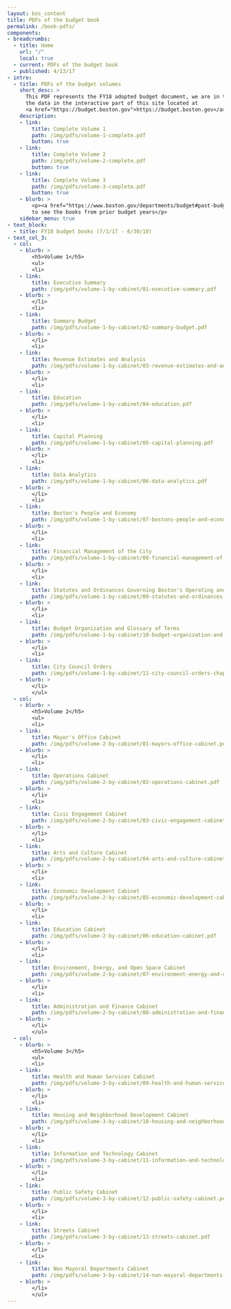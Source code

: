 ```yaml
---
layout: bos_content
title: PDFs of the budget book
permalink: /book-pdfs/
components:
- breadcrumbs:
  - title: Home
    url: "/"
    local: true
  - current: PDFs of the budget book
  - published: 4/13/17
- intro:
  - title: PDFs of the budget volumes
    short_desc: >
      This PDF represents the FY18 adopted budget document, we are in the process of updating
      the data in the interactive part of this site located at 
      <a href="https://budget.boston.gov">https://budget.boston.gov</a>.
    description:
    - link: 
        title: Complete Volume 1
        path: /img/pdfs/volume-1-complete.pdf
        button: true
    - link:
        title: Complete Volume 2
        path: /img/pdfs/volume-2-complete.pdf
        button: true
    - link:
        title: Complete Volume 3
        path: /img/pdfs/volume-3-complete.pdf
        button: true
    - blurb: >
        <p><a href="https://www.boston.gov/departments/budget#past-budgets">Go to Boston.gov</a> 
        to see the books from prior budget years</p>
    sidebar_menu: true
- text_block:
  - title: FY18 budget books (7/1/17 - 6/30/18)
- text_col_3:
  - col:
    - blurb: >
        <h5>Volume 1</h5>
        <ul>
        <li>
    - link:
        title: Executive Summary
        path: /img/pdfs/volume-1-by-cabinet/01-executive-summary.pdf
    - blurb: >
        </li>
        <li>
    - link:
        title: Summary Budget
        path: /img/pdfs/volume-1-by-cabinet/02-summary-budget.pdf
    - blurb: >
        </li>
        <li>
    - link:
        title: Revenue Estimates and Analysis
        path: /img/pdfs/volume-1-by-cabinet/03-revenue-estimates-and-analysis.pdf 
    - blurb: >
        </li>
        <li>
    - link:
        title: Education
        path: /img/pdfs/volume-1-by-cabinet/04-education.pdf
    - blurb: >
        </li>
        <li>
    - link:
        title: Capital Planning
        path: /img/pdfs/volume-1-by-cabinet/05-capital-planning.pdf
    - blurb: >
        </li>
        <li>
    - link:
        title: Data Analytics
        path: /img/pdfs/volume-1-by-cabinet/06-data-analytics.pdf
    - blurb: >
        </li>
        <li>
    - link:
        title: Boston's People and Economy
        path: /img/pdfs/volume-1-by-cabinet/07-bostons-people-and-economy.pdf
    - blurb: >
        </li>
        <li>
    - link:
        title: Financial Management of the City
        path: /img/pdfs/volume-1-by-cabinet/08-financial-management-of-the-city.pdf
    - blurb: >
        </li>
        <li>
    - link:
        title: Statutes and Ordinances Governing Boston's Operating and Capital Budgets
        path: /img/pdfs/volume-1-by-cabinet/09-statutes-and-ordinances-governing-bostons-operating-and-capital-budgets.pdf
    - blurb: >
        </li>
        <li>
    - link:
        title: Budget Organization and Glossary of Terms
        path: /img/pdfs/volume-1-by-cabinet/10-budget-organization-and-glossary-of-terms.pdf
    - blurb: >
        </li>
        <li>
    - link:
        title: City Council Orders
        path: /img/pdfs/volume-1-by-cabinet/11-city-council-orders-chapter.pdf
    - blurb: >
        </li>
        </ul>
  - col:
    - blurb: >
        <h5>Volume 2</h5>
        <ul>
        <li>
    - link:
        title: Mayor's Office Cabinet
        path: /img/pdfs/volume-2-by-cabinet/01-mayors-office-cabinet.pdf
    - blurb: >
        </li>
        <li>
    - link:
        title: Operations Cabinet
        path: /img/pdfs/volume-2-by-cabinet/02-operations-cabinet.pdf
    - blurb: >
        </li>
        <li>
    - link:
        title: Civic Engagement Cabinet
        path: /img/pdfs/volume-2-by-cabinet/03-civic-engagement-cabinet.pdf
    - blurb: >
        </li>
        <li>
    - link:
        title: Arts and Culture Cabinet
        path: /img/pdfs/volume-2-by-cabinet/04-arts-and-culture-cabinet.pdf
    - blurb: >
        </li>
        <li>
    - link:
        title: Economic Development Cabinet
        path: /img/pdfs/volume-2-by-cabinet/05-economic-development-cabinet.pdf
    - blurb: >
        </li>
        <li>
    - link:
        title: Education Cabinet
        path: /img/pdfs/volume-2-by-cabinet/06-education-cabinet.pdf
    - blurb: >
        </li>
        <li>
    - link:
        title: Environment, Energy, and Open Space Cabinet
        path: /img/pdfs/volume-2-by-cabinet/07-environment-energy-and-open-space-cabinet.pdf
    - blurb: >
        </li>
        <li>
    - link:
        title: Administration and Finance Cabinet
        path: /img/pdfs/volume-2-by-cabinet/08-administration-and-finance-cabinet.pdf
    - blurb: >
        </li>
        </ul>
  - col:
    - blurb: >
        <h5>Volume 3</h5>
        <ul>
        <li>
    - link:
        title: Health and Human Services Cabinet
        path: /img/pdfs/volume-3-by-cabinet/09-health-and-human-services-cabinet.pdf
    - blurb: >
        </li>
        <li>
    - link:
        title: Housing and Neighborhood Development Cabinet
        path: /img/pdfs/volume-3-by-cabinet/10-housing-and-neighborhood-development-cabinet.pdf
    - blurb: >
        </li>
        <li>
    - link:
        title: Information and Technology Cabinet
        path: /img/pdfs/volume-3-by-cabinet/11-information-and-technology-cabinet.pdf
    - blurb: >
        </li>
        <li>
    - link:
        title: Public Safety Cabinet
        path: /img/pdfs/volume-3-by-cabinet/12-public-safety-cabinet.pdf
    - blurb: >
        </li>
        <li>
    - link:
        title: Streets Cabinet
        path: /img/pdfs/volume-3-by-cabinet/13-streets-cabinet.pdf
    - blurb: >
        </li>
        <li>
    - link:
        title: Non Mayoral Departments Cabinet
        path: /img/pdfs/volume-3-by-cabinet/14-non-mayoral-departments-cabinet.pdf
    - blurb: >
        </li>
        </ul>
---
```

